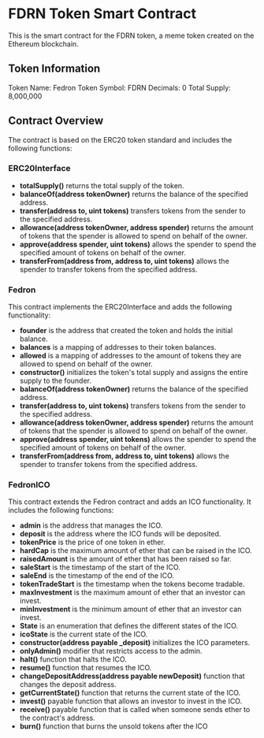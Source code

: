 # FDRN Token Smart Contract
This is the smart contract for the FDRN token, a meme token created on the Ethereum blockchain.

## Token Information
Token Name: Fedron
Token Symbol: FDRN
Decimals: 0
Total Supply: 8,000,000

## Contract Overview
The contract is based on the ERC20 token standard and includes the following functions:

### ERC20Interface
- **totalSupply()** returns the total supply of the token.
- **balanceOf(address tokenOwner)** returns the balance of the specified address.
- **transfer(address to, uint tokens)** transfers tokens from the sender to the specified address.
- **allowance(address tokenOwner, address spender)** returns the amount of tokens that the spender is allowed to spend on behalf of the owner.
- **approve(address spender, uint tokens)** allows the spender to spend the specified amount of tokens on behalf of the owner.
- **transferFrom(address from, address to, uint tokens)** allows the spender to transfer tokens from the specified address.

### Fedron
This contract implements the ERC20Interface and adds the following functionality:

- **founder** is the address that created the token and holds the initial balance.
- **balances** is a mapping of addresses to their token balances.
- **allowed** is a mapping of addresses to the amount of tokens they are allowed to spend on behalf of the owner.
- **constructor()** initializes the token's total supply and assigns the entire supply to the founder.
- **balanceOf(address tokenOwner)** returns the balance of the specified address.
- **transfer(address to, uint tokens)** transfers tokens from the sender to the specified address.
- **allowance(address tokenOwner, address spender)** returns the amount of tokens that the spender is allowed to spend on behalf of the owner.
- **approve(address spender, uint tokens)** allows the spender to spend the specified amount of tokens on behalf of the owner.
- **transferFrom(address from, address to, uint tokens)** allows the spender to transfer tokens from the specified address.

### FedronICO
This contract extends the Fedron contract and adds an ICO functionality. It includes the following functions:

- **admin** is the address that manages the ICO.
- **deposit** is the address where the ICO funds will be deposited.
- **tokenPrice** is the price of one token in ether.
- **hardCap** is the maximum amount of ether that can be raised in the ICO.
- **raisedAmount** is the amount of ether that has been raised so far.
- **saleStart** is the timestamp of the start of the ICO.
- **saleEnd** is the timestamp of the end of the ICO.
- **tokenTradeStart** is the timestamp when the tokens become tradable.
- **maxInvestment** is the maximum amount of ether that an investor can invest.
- **minInvestment** is the minimum amount of ether that an investor can invest.
- **State** is an enumeration that defines the different states of the ICO.
- **icoState** is the current state of the ICO.
- **constructor(address payable _deposit)** initializes the ICO parameters.
- **onlyAdmin()** modifier that restricts access to the admin.
- **halt()** function that halts the ICO.
- **resume()** function that resumes the ICO.
- **changeDepositAddress(address payable newDeposit)** function that changes the deposit address.
- **getCurrentState()** function that returns the current state of the ICO.
- **invest()** payable function that allows an investor to invest in the ICO.
- **receive()** payable function that is called when someone sends ether to the contract's address.
- **burn()** function that burns the unsold tokens after the ICO
